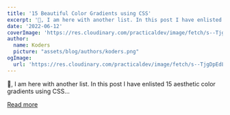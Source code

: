 ```yaml
---
title: '15 Beautiful Color Gradients using CSS'
excerpt: '👋, I am here with another list. In this post I have enlisted 15 aesthetic color gradients using CSS...'
date: '2022-06-12'
coverImage: 'https://res.cloudinary.com/practicaldev/image/fetch/s--TjgDpEdL--/c_imagga_scale,f_auto,fl_progressive,h_420,q_auto,w_1000/https://dev-to-uploads.s3.amazonaws.com/uploads/articles/jojcoiwwnmw37inqcnd7.png'
author:
  name: Koders
  picture: "assets/blog/authors/koders.png"
ogImage:
  url: 'https://res.cloudinary.com/practicaldev/image/fetch/s--TjgDpEdL--/c_imagga_scale,f_auto,fl_progressive,h_420,q_auto,w_1000/https://dev-to-uploads.s3.amazonaws.com/uploads/articles/jojcoiwwnmw37inqcnd7.png'
---
```


👋, I am here with another list. In this post I have enlisted 15 aesthetic color gradients using CSS...

[Read more](https://dev.to/devash98/15-beautiful-colour-gradients-using-css-4em1)
